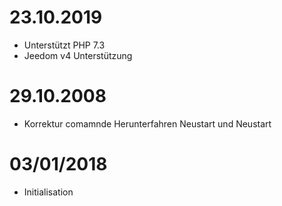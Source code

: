 # 23.10.2019

- Unterstützt PHP 7.3
- Jeedom v4 Unterstützung

# 29.10.2008

- Korrektur comamnde Herunterfahren Neustart und Neustart

# 03/01/2018

- Initialisation

